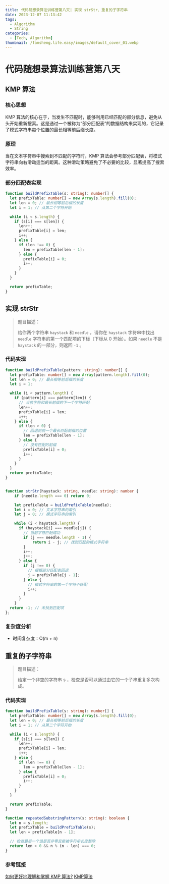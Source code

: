```yaml
---
title: 代码随想录算法训练营第八天| 实现 strStr、重复的子字符串
date: 2023-12-07 11:13:42
tags:
  - Algorithm
  - String
categories:
  - [Tech, Algorithm]
thumbnail: /fansheng.life.easy/images/default_cover_01.webp
---
```


# 代码随想录算法训练营第八天

## KMP 算法

### 核心思想

KMP 算法的核心在于，当发生不匹配时，能够利用已经匹配的部分信息，避免从头开始重新搜索。这是通过一个被称为“部分匹配表”的数据结构来实现的，它记录了模式字符串每个位置的最长相等前后缀长度。

### 原理

当在文本字符串中搜索到不匹配的字符时，KMP 算法会参考部分匹配表，将模式字符串向右滑动适当的距离。这种滑动策略避免了不必要的比较，显著提高了搜索效率。

### 部分匹配表实现

```typescript
function buildPrefixTable(s: string): number[] {
  let prefixTable: number[] = new Array(s.length).fill(0);
  let len = 0; // 最长相等前后缀的长度
  let i = 1; // 从第二个字符开始

  while (i < s.length) {
    if (s[i] === s[len]) {
      len++;
      prefixTable[i] = len;
      i++;
    } else {
      if (len !== 0) {
        len = prefixTable[len - 1];
      } else {
        prefixTable[i] = 0;
        i++;
      }
    }
  }

  return prefixTable;
}
```

## 实现 strStr

> 题目描述：
> 
> 给你两个字符串 `haystack` 和 `needle` ，请你在 `haystack` 字符串中找出 `needle` 字符串的第一个匹配项的下标（下标从 0 开始）。如果 `needle` 不是 `haystack` 的一部分，则返回 `-1` 。

### 代码实现

```typescript
function buildPrefixTable(pattern: string): number[] {
  let prefixTable: number[] = new Array(pattern.length).fill(0);
  let len = 0; // 最长相等前后缀的长度
  let i = 1;

  while (i < pattern.length) {
    if (pattern[i] === pattern[len]) {
      // 当前字符和最长前缀的下一个字符匹配
      len++;
      prefixTable[i] = len;
      i++;
    } else {
      if (len > 0) {
        // 回退到前一个最长匹配前缀的位置
        len = prefixTable[len - 1];
      } else {
        // 没有匹配的前缀
        prefixTable[i] = 0;
        i++;
      }
    }
  }
  return prefixTable;
}


function strStr(haystack: string, needle: string): number {
	if (needle.length === 0) return 0;

    let prefixTable = buildPrefixTable(needle);
    let i = 0; // 文本字符串的索引
    let j = 0; // 模式字符串的索引

    while (i < haystack.length) {
      if (haystack[i] === needle[j]) {
        // 当前字符匹配成功
        if (j === needle.length - 1) {
            return i - j; // 找到匹配的模式字符串
        }
        i++;
        j++;
      } else {
        if (j !== 0) {
          // 根据部分匹配表回退
          j = prefixTable[j - 1];
        } else {
          // 模式字符串的第一个字符不匹配
          i++;
        }
      }
    }
  return -1; // 未找到匹配项
};
```

### 复杂度分析

+ 时间复杂度：O(m + n)

## 重复的子字符串

> 题目描述：
> 
> 给定一个非空的字符串 s ，检查是否可以通过由它的一个子串重复多次构成。

### 代码实现

```typescript
function buildPrefixTable(s: string): number[] {
  let prefixTable: number[] = new Array(s.length).fill(0);
  let len = 0; // 最长相等前后缀的长度
  let i = 1; // 从第二个字符开始

  while (i < s.length) {
    if (s[i] === s[len]) {
      len++;
      prefixTable[i] = len;
      i++;
    } else {
      if (len !== 0) {
        len = prefixTable[len - 1];
      } else {
        prefixTable[i] = 0;
        i++;
      }
    }
  }

  return prefixTable;
}

function repeatedSubstringPattern(s: string): boolean {
  let n = s.length;
  let prefixTable = buildPrefixTable(s);
  let len = prefixTable[n - 1];

  // 检查最后一个值是否非零且能被字符串长度整除
  return len > 0 && n % (n - len) === 0;
}
```

### 参考链接

[如何更好地理解和掌握 KMP 算法?](https://www.zhihu.com/question/21923021)
[KMP算法](https://zh.wikipedia.org/wiki/KMP%E7%AE%97%E6%B3%95)
